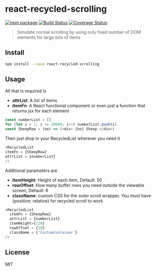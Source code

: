 # react-recycled-scrolling

[![npm package][npm-badge]][npm]
[![Build Status](https://travis-ci.org/sarons/react-recycled-scrolling.svg?branch=master)](https://travis-ci.org/sarons/react-recycled-scrolling)
[![Coverage Status](https://coveralls.io/repos/github/sarons/react-recycled-scrolling/badge.svg?branch=master)](https://coveralls.io/github/sarons/react-recycled-scrolling?branch=master)

> Simulate normal scrolling by using only fixed number of DOM elements for large lists of items

[npm-badge]: https://img.shields.io/npm/v/npm-package.png?style=flat-square
[npm]: https://www.npmjs.org/package/npm-package

## Install

```bash
npm install --save react-recycled-scrolling
```

## Usage

All that is required is 
* **attrList**: A list of items
* **itemFn**: A React functional component or even just a function that returns jsx for each element

```javascript
const numberList = []
for (let i = 1; i <= 20000; i++) numberList.push(i)
const SheepRow = (no) => (<div> {no} Sheep </div>)
```

Then just drop in your RecycledList wherever you need it

```javascript
<RecycledList
itemFn = {SheepRow}
attrList = {numberList}
/>
```

Additional parameters are
* **itemHeight**: Height of each item, Default: 50
* **rowOffset**: How many buffer rows you need outside the viewable screen, Default: 6
* **className**: custom CSS for the outer scroll wrapper. You must have {position: relative} for recycled scroll to work

```javascript
<RecycledList
  itemFn = {SheepRow}
  attrList = {numberList}
  itemHeight={120}
  rowOffset = {10}
  className = {'CustomContainer'}
/>
```

## License

MIT